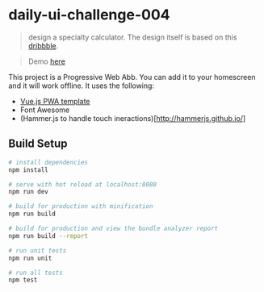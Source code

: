 # daily-ui-challenge-004

> design a specialty calculator. The design itself is based on this [dribbble](https://dribbble.com/shots/2302850-Daily-UI-Day-4-Calculator).

> Demo [here](https://daily-ui-challenge-004.firebaseapp.com/)

This project is a Progressive Web Abb. You can add it to your homescreen and it will work offline. It uses the following:
- [Vue.js PWA template](https://github.com/vuejs/pwa)
- Font Awesome
- (Hammer.js to handle touch ineractions)[http://hammerjs.github.io/]

## Build Setup

``` bash
# install dependencies
npm install

# serve with hot reload at localhost:8080
npm run dev

# build for production with minification
npm run build

# build for production and view the bundle analyzer report
npm run build --report

# run unit tests
npm run unit

# run all tests
npm test
```
